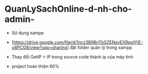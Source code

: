 # QuanLySachOnline-d-nh-cho-admin-

- Sử dụng xampp
- [https://drive.google.com/file/d/1ncz3B98nTbSZENsyEXRpoIYjE-o8PCG8/view?usp=sharing] đặt folder quản lý trong xampp
- Thay đổi GetIP > IP trong source code thành ip của máy tính

- project hoàn thiện 60%
